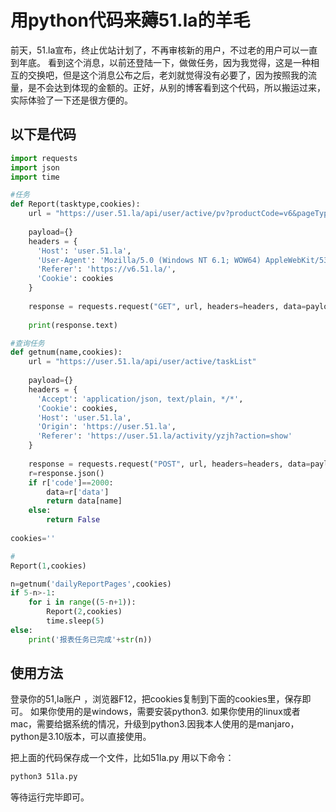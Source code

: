 # 用python代码来薅51.la的羊毛

前天，51.la宣布，终止优站计划了，不再审核新的用户，不过老的用户可以一直到年底。
看到这个消息，以前还登陆一下，做做任务，因为我觉得，这是一种相互的交换吧，但是这个消息公布之后，老刘就觉得没有必要了，因为按照我的流量，是不会达到体现的金额的。正好，从别的博客看到这个代码，所以搬运过来，实际体验了一下还是很方便的。
## 以下是代码
```python
import requests
import json
import time

#任务
def Report(tasktype,cookies):
    url = "https://user.51.la/api/user/active/pv?productCode=v6&pageType="+str(tasktype)
    
    payload={}
    headers = {
      'Host': 'user.51.la',
      'User-Agent': 'Mozilla/5.0 (Windows NT 6.1; WOW64) AppleWebKit/537.36 (KHTML, like Gecko) Chrome/105.0.0.0 Safari/537  .36',
      'Referer': 'https://v6.51.la/',
      'Cookie': cookies
    }
    
    response = requests.request("GET", url, headers=headers, data=payload)
    
    print(response.text)

#查询任务
def getnum(name,cookies):
    url = "https://user.51.la/api/user/active/taskList"
    
    payload={}
    headers = {
      'Accept': 'application/json, text/plain, */*',
      'Cookie': cookies,
      'Host': 'user.51.la',
      'Origin': 'https://user.51.la',
      'Referer': 'https://user.51.la/activity/yzjh?action=show'
    }
    
    response = requests.request("POST", url, headers=headers, data=payload)
    r=response.json()
    if r['code']==2000:
        data=r['data']
        return data[name]
    else:
        return False
    
cookies=''

#
Report(1,cookies)

n=getnum('dailyReportPages',cookies)
if 5-n>-1:
    for i in range((5-n+1)):
        Report(2,cookies)
        time.sleep(5)
else:
    print('报表任务已完成'+str(n))

```

## 使用方法
登录你的51,la账户
，浏览器F12，把cookies复制到下面的cookies里，保存即可。
如果你使用的是windows，需要安装python3.
如果你使用的linux或者mac，需要给据系统的情况，升级到python3.因我本人使用的是manjaro，python是3.10版本，可以直接使用。

把上面的代码保存成一个文件，比如51la.py
用以下命令：
```bash
python3 51la.py
```
等待运行完毕即可。

